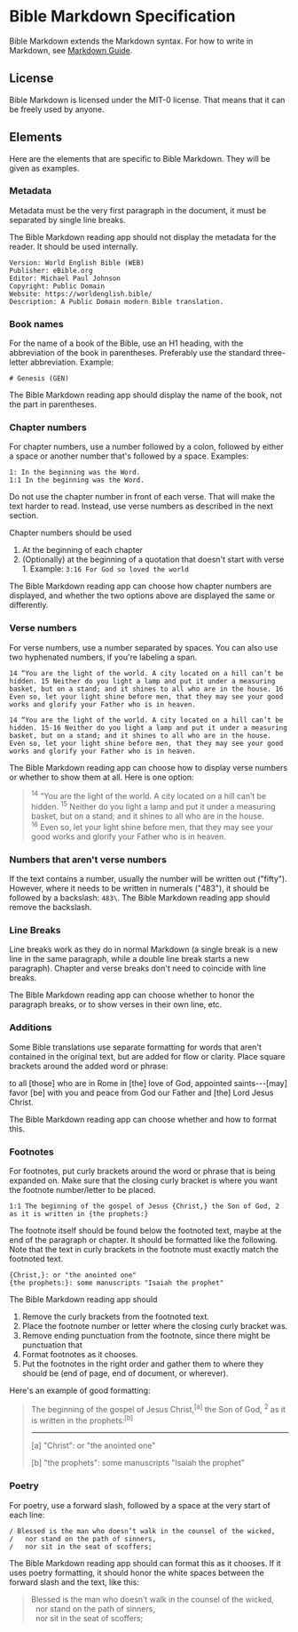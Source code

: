 # Bible Markdown Specification

Bible Markdown extends the Markdown syntax. For how to write in Markdown, see [Markdown Guide](https://www.markdownguide.org/basic-syntax/).

## License

Bible Markdown is licensed under the MIT-0 license. That means that it can be freely used by anyone.

## Elements

Here are the elements that are specific to Bible Markdown. They will be given as examples.

### Metadata

Metadata must be the very first paragraph in the document, it must be separated by single line breaks.

The Bible Markdown reading app should not display the metadata for the reader. It should be used internally.

    Version: World English Bible (WEB)
    Publisher: eBible.org
    Editor: Michael Paul Johnson
    Copyright: Public Domain
    Website: https://worldenglish.bible/
    Description: A Public Domain modern Bible translation.

### Book names

For the name of a book of the Bible, use an H1 heading, with the abbreviation of the book in parentheses. Preferably use the standard three-letter abbreviation. Example:

    # Genesis (GEN)

The Bible Markdown reading app should display the name of the book, not the part in parentheses.

### Chapter numbers

For chapter numbers, use a number followed by a colon, followed by either a space or another number that's followed by a space. Examples:

    1: In the beginning was the Word.
    1:1 In the beginning was the Word.

Do not use the chapter number in front of each verse. That will make the text harder to read. Instead, use verse numbers as described in the next section.

Chapter numbers should be used
1. At the beginning of each chapter
2. (Optionally) at the beginning of a quotation that doesn't start with verse 1. Example: `3:16 For God so loved the world`

The Bible Markdown reading app can choose how chapter numbers are displayed, and whether the two options above are displayed the same or differently.

### Verse numbers

For verse numbers, use a number separated by spaces. You can also use two hyphenated numbers, if you're labeling a span.

    14 “You are the light of the world. A city located on a hill can’t be hidden. 15 Neither do you light a lamp and put it under a measuring basket, but on a stand; and it shines to all who are in the house. 16 Even so, let your light shine before men, that they may see your good works and glorify your Father who is in heaven.

    14 “You are the light of the world. A city located on a hill can’t be hidden. 15-16 Neither do you light a lamp and put it under a measuring basket, but on a stand; and it shines to all who are in the house. Even so, let your light shine before men, that they may see your good works and glorify your Father who is in heaven.

The Bible Markdown reading app can choose how to display verse numbers or whether to show them at all. Here is one option:

> <sup>14</sup>&nbsp;“You are the light of the world. A city located on a hill can’t be hidden. <sup>15</sup>&nbsp;Neither do you light a lamp and put it under a measuring basket, but on a stand; and it shines to all who are in the house. <sup>16</sup>&nbsp;Even so, let your light shine before men, that they may see your good works and glorify your Father who is in heaven.

### Numbers that aren't verse numbers

If the text contains a number, usually the number will be written out ("fifty"). However, where it needs to be written in numerals ("483"), it should be followed by a backslash: `483\`. The Bible Markdown reading app should remove the backslash.

### Line Breaks

Line breaks work as they do in normal Markdown (a single break is a new line in the same paragraph, while a double line break starts a new paragraph). Chapter and verse breaks don't need to coincide with line breaks.

The Bible Markdown reading app can choose whether to honor the paragraph breaks, or to show verses in their own line, etc.

### Additions

Some Bible translations use separate formatting for words that aren't contained in the original text, but are added for flow or clarity. Place square brackets around the added word or phrase:

   to all [those] who are in Rome in [the] love of God, appointed saints---[may] favor [be] with you and peace from God our Father and [the] Lord Jesus Christ.

The Bible Markdown reading app can choose whether and how to format this.

### Footnotes

For footnotes, put curly brackets around the word or phrase that is being expanded on. Make sure that the closing curly bracket is where you want the footnote number/letter to be placed.

    1:1 The beginning of the gospel of Jesus {Christ,} the Son of God, 2 as it is written in {the prophets:}

The footnote itself should be found below the footnoted text, maybe at the end of the paragraph or chapter. It should be formatted like the following. Note that the text in curly brackets in the footnote must exactly match the footnoted text.

    {Christ,}: or "the anointed one"
    {the prophets:}: some manuscripts "Isaiah the prophet"

The Bible Markdown reading app should
1. Remove the curly brackets from the footnoted text.
2. Place the footnote number or letter where the closing curly bracket was.
3. Remove ending punctuation from the footnote, since there might be punctuation that
4. Format footnotes as it chooses.
5. Put the footnotes in the right order and gather them to where they should be (end of page, end of document, or wherever).

Here's an example of good formatting:

> The beginning of the gospel of Jesus Christ,<sup>[a]</sup> the Son of God, <sup>2</sup>&nbsp;as it is written in the prophets:<sup>[b]</sup>
>
> -----
> [a] "Christ": or "the anointed one"
> 
> [b] "the prophets": some manuscripts "Isaiah the prophet"

### Poetry

For poetry, use a forward slash, followed by a space at the very start of each line:

    / Blessed is the man who doesn’t walk in the counsel of the wicked,
    /   nor stand on the path of sinners,
    /   nor sit in the seat of scoffers;

The Bible Markdown reading app should can format this as it chooses. If it uses poetry formatting, it should honor the white spaces between the forward slash and the text, like this:

> Blessed is the man who doesn’t walk in the counsel of the wicked,<br/>
> &nbsp;&nbsp;nor stand on the path of sinners,<br/>
> &nbsp;&nbsp;nor sit in the seat of scoffers;<br/>
